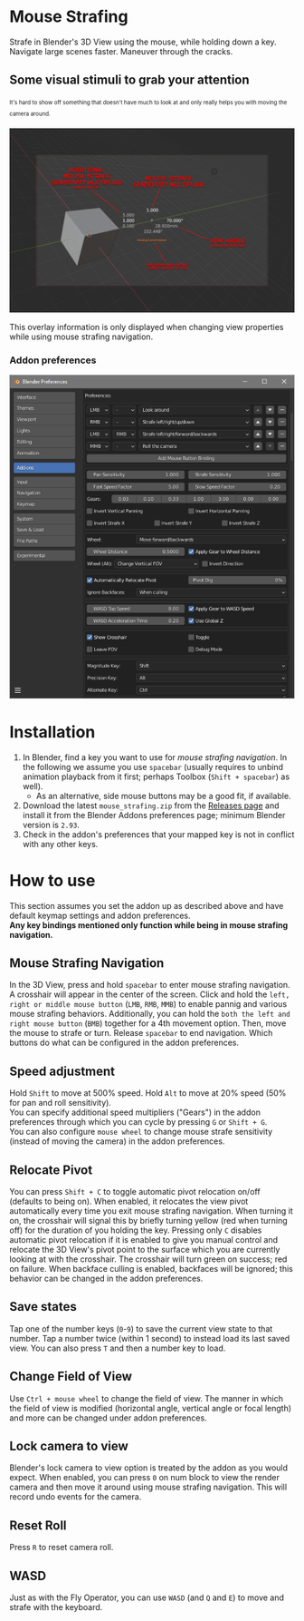 # Mouse Strafing
Strafe in Blender's 3D View using the mouse, while holding down a key. Navigate large scenes faster. Maneuver through the cracks.

## Some visual stimuli to grab your attention
<sub><sup>It's hard to show off something that doesn't have much to look at and only really helps you with moving the camera around.</sup></sub>

![Overlay UI](img/camera_view.png "Overlay UI")

This overlay information is only displayed when changing view properties while using mouse strafing navigation.

### Addon preferences

![Addon preferences](img/prefs.png "Addon preferences")

# Installation
1. In Blender, find a key you want to use for *mouse strafing navigation*. In the following we assume you use `spacebar` (usually requires to unbind animation playback from it first; perhaps Toolbox (`Shift + spacebar`) as well).
    * As an alternative, side mouse buttons may be a good fit, if available.
2. Download the latest `mouse_strafing.zip` from the [Releases page](https://github.com/Zyl9393/mouse_strafing/releases) and install it from the Blender Addons preferences page; minimum Blender version is `2.93`.
3. Check in the addon's preferences that your mapped key is not in conflict with any other keys.

# How to use
This section assumes you set the addon up as described above and have default keymap settings and addon preferences.  
**Any key bindings mentioned only function while being in mouse strafing navigation.**

## Mouse Strafing Navigation
In the 3D View, press and hold `spacebar` to enter mouse strafing navigation. A crosshair will appear in the center of the screen. Click and hold the `left, right or middle mouse button` (`LMB`, `RMB`, `MMB`) to enable pannig and various mouse strafing behaviors. Additionally, you can hold the `both the left and right mouse button` (`BMB`) together for a 4th movement option. Then, move the mouse to strafe or turn. Release `spacebar` to end navigation. Which buttons do what can be configured in the addon preferences.

## Speed adjustment
Hold `Shift` to move at 500% speed. Hold `Alt` to move at 20% speed (50% for pan and roll sensitivity).  
You can specify additional speed multipliers ("Gears") in the addon preferences through which you can cycle by pressing `G` or `Shift + G`.  
You can also configure `mouse wheel` to change mouse strafe sensitivity (instead of moving the camera) in the addon preferences.

## Relocate Pivot
You can press `Shift + C` to toggle automatic pivot relocation on/off (defaults to being on). When enabled, it relocates the view pivot automatically every time you exit mouse strafing navigation. When turning it on, the crosshair will signal this by briefly turning yellow (red when turning off) for the duration of you holding the key.
Pressing only `C` disables automatic pivot relocation if it is enabled to give you manual control and relocate the 3D View's pivot point to the surface which you are currently looking at with the crosshair. The crosshair will turn green on success; red on failure. When backface culling is enabled, backfaces will be ignored; this behavior can be changed in the addon preferences.  

## Save states
Tap one of the number keys (`0`-`9`) to save the current view state to that number. Tap a number twice (within 1 second) to instead load its last saved view. You can also press `T` and then a number key to load.

## Change Field of View
Use `Ctrl + mouse wheel` to change the field of view. The manner in which the field of view is modified (horizontal angle, vertical angle or focal length) and more can be changed under addon preferences.

## Lock camera to view
Blender's lock camera to view option is treated by the addon as you would expect. When enabled, you can press `0` on num block to view the render camera and then move it around using mouse strafing navigation. This will record undo events for the camera.

## Reset Roll
Press `R` to reset camera roll.

## WASD
Just as with the Fly Operator, you can use `WASD` (and `Q` and `E`) to move and strafe with the keyboard.

